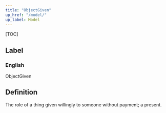 ```yaml
---
title: "ObjectGiven"
up_href: "/model/"
up_label: Model
---
```


[TOC]

## Label

### English
ObjectGiven


## Definition
The role of a thing given willingly to someone without payment; a present. 


    

